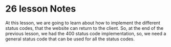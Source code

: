# 26 lesson Notes

At this lesson, we are going to learn about how to implement the different status codes, that the
website can return to the client. So, at the end of the previous lesson, we had the 400 status code
implementation, so, we need a general status code that can be used for all the status codes.
